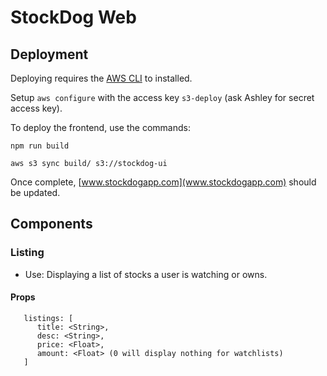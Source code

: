 # StockDog Web
## Deployment
Deploying requires the [AWS CLI](https://aws.amazon.com/cli/) to installed.

Setup `aws configure` with the access key `s3-deploy` (ask Ashley for secret access key).

To deploy the frontend, use the commands:
```
npm run build
```
```
aws s3 sync build/ s3://stockdog-ui
```

Once complete, [www.stockdogapp.com](www.stockdogapp.com) should be updated.
## Components
### Listing
+ Use: Displaying a list of stocks a user is watching or owns.
#### Props
```
   listings: [
      title: <String>,
      desc: <String>,
      price: <Float>,
      amount: <Float> (0 will display nothing for watchlists)
   ]
```
